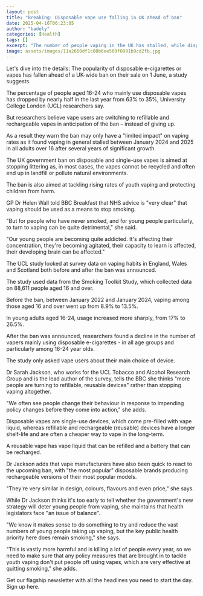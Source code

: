 ```yaml
---
layout: post
title: "Breaking: Disposable vape use falling in UK ahead of ban"
date: 2025-04-16T06:23:05
author: "badely"
categories: [Health]
tags: []
excerpt: "The number of people vaping in the UK has stalled, while disposable vape usage has fallen, a study suggests."
image: assets/images/11a2660df1c08b6ee569f8991b9cd2fb.jpg
---
```


Let's dive into the details: The popularity of disposable e-cigarettes or vapes has fallen ahead of a UK-wide ban on their sale on 1 June, a study suggests.

The percentage of people aged 16-24 who mainly use disposable vapes has dropped by nearly half in the last year from 63% to 35%, University College London (UCL) researchers say.

But researchers believe vape users are switching to refillable and rechargeable vapes in anticipation of the ban – instead of giving up.

As a result they warn the ban may only have a "limited impact" on vaping rates as it found vaping in general stalled between January 2024 and 2025 in all adults over 16 after several years of significant growth.

The UK government ban on disposable and single-use vapes is aimed at stopping littering as, in most cases, the vapes cannot be recycled and often end up in landfill or pollute natural environments. 

The ban is also aimed at tackling rising rates of youth vaping and protecting children from harm.

GP Dr Helen Wall told BBC Breakfast that NHS advice is "very clear" that vaping should be used as a means to stop smoking. 

"But for people who have never smoked, and for young people particularly, to turn to vaping can be quite detrimental," she said.

"Our young people are becoming quite addicted. It's affecting their concentration, they're becoming agitated, their capacity to learn is affected, their developing brain can be affected."

The UCL study looked at survey data on vaping habits in England, Wales and Scotland both before and after the ban was announced.

The study used data from the Smoking Toolkit Study, which collected data on 88,611 people aged 16 and over.

Before the ban, between January 2022 and January 2024, vaping among those aged 16 and over went up from 8.9% to 13.5%.

In young adults aged 16-24, usage increased more sharply, from 17% to 26.5%.

After the ban was announced, researchers found a decline in the number of vapers mainly using disposable e-cigarettes - in all age groups and particularly among 16-24 year olds.

The study only asked vape users about their main choice of device.

Dr Sarah Jackson, who works for the UCL Tobacco and Alcohol Research Group and is the lead author of the survey, tells the BBC she thinks "more people are turning to refillable, reusable devices" rather than stopping vaping altogether.

"We often see people change their behaviour in response to impending policy changes before they come into action," she adds.

Disposable vapes are single-use devices, which come pre-filled with vape liquid, whereas refillable and rechargeable (reusable) devices have a longer shelf-life and are often a cheaper way to vape in the long-term.

A reusable vape has vape liquid that can be refilled and a battery that can be recharged.

Dr Jackson adds that vape manufacturers have also been quick to react to the upcoming ban, with "the most popular" disposable brands producing rechargeable versions of their most popular models.

"They're very similar in design, colours, flavours and even price," she says.

While Dr Jackson thinks it's too early to tell whether the government's new strategy will deter young people from vaping, she maintains that health legislators face "an issue of balance".

"We know it makes sense to do something to try and reduce the vast numbers of young people taking up vaping, but the key public health priority here does remain smoking," she says.

"This is vastly more harmful and is killing a lot of people every year, so we need to make sure that any policy measures that are brought in to tackle youth vaping don't put people off using vapes, which are very effective at quitting smoking," she adds.

Get our flagship newsletter with all the headlines you need to start the day. Sign up here.

